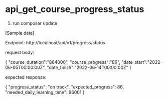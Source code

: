 # api_get_course_progress_status

1) run composer update

[Sample data]

Endpoint: http://localhost/api/v1/progress/status

request body:

{
    "course_duration":"864000",
    "course_progress":"86",
    "date_start":"2022-06-05T00:00:00Z",
    "date_finish":"2022-06-14T00:00:00Z"
}


expected response:

{
    "progress_status": "on track",
    "expected_progress": 86,
    "needed_daily_learning_time": 96001
}
